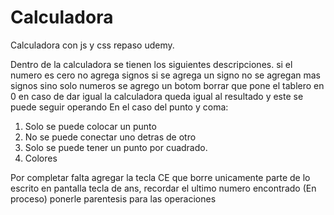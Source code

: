 # Calculadora
Calculadora con js  y css repaso udemy.

Dentro de la calculadora se tienen los siguientes descripciones.
si el numero es cero no agrega signos
si se agrega un signo no se agregan mas signos sino solo numeros
se agrego un botom borrar que pone el tablero en 0
en caso de dar igual la calculadora queda igual al resultado y este se puede seguir operando
En el caso del punto y coma:
1. Solo se puede colocar un punto
2. No se puede conectar uno detras de otro
3. Solo se puede tener un punto por cuadrado. 
4. Colores

Por completar falta agregar la 
tecla CE que borre unicamente  parte de lo escrito en pantalla
tecla de ans, recordar el ultimo numero encontrado (En proceso)
ponerle parentesis para las operaciones


